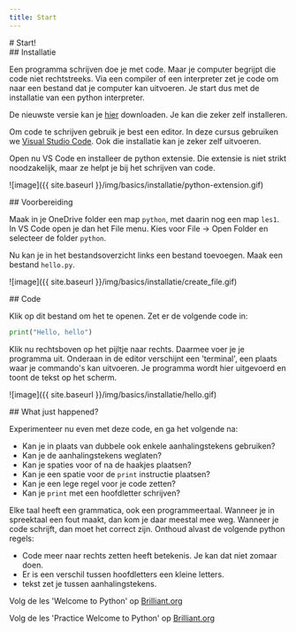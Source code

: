 ```yaml
---
title: Start
---
```


<div class="header1" id="top" markdown = "1"># Start!
</div>

<div class="header2" markdown = "1">## Installatie
</div>

Een programma schrijven doe je met code. Maar je computer begrijpt die code niet rechtstreeks. Via een compiler of een interpreter zet je code om naar een bestand dat je computer kan uitvoeren. Je start dus met de installatie van een python interpreter.

De nieuwste versie kan je [hier](https://www.python.org/downloads/) downloaden. Je kan die zeker zelf installeren.

Om code te schrijven gebruik je best een editor. In deze cursus gebruiken we [Visual Studio Code](https://code.visualstudio.com/). Ook die installatie kan je zeker zelf uitvoeren.

Open nu VS Code en installeer de python extensie. Die extensie is niet strikt noodzakelijk, maar ze helpt je bij het schrijven van code.

![image]({{ site.baseurl }}/img/basics/installatie/python-extension.gif)

<div class="header2" markdown = "1">## Voorbereiding
</div>

Maak in je OneDrive folder een map `python`, met daarin nog een map `les1`. In VS Code open je dan het File menu. Kies voor File -> Open Folder en selecteer de folder `python`.

Nu kan je in het bestandsoverzicht links een bestand toevoegen. Maak een bestand `hello.py`.

![image]({{ site.baseurl }}/img/basics/installatie/create_file.gif)


<div class="header2" markdown = "1">## Code
</div>

Klik op dit bestand om het te openen. Zet er de volgende code in:

```python
print("Hello, hello")
```

Klik nu rechtsboven op het pijltje naar rechts. Daarmee voer je je programma uit. Onderaan in de editor verschijnt een 'terminal', een plaats waar je commando's kan uitvoeren. Je programma wordt hier uitgevoerd en toont de tekst op het scherm.

![image]({{ site.baseurl }}/img/basics/installatie/hello.gif)

<div class="header2" markdown = "1">## What just happened?
</div>

Experimenteer nu even met deze code, en ga het volgende na:

- Kan je in plaats van dubbele ook enkele aanhalingstekens gebruiken?
- Kan je de aanhalingstekens weglaten?
- Kan je spaties voor of na de haakjes plaatsen?
- Kan je een spatie voor de `print` instructie plaatsen?
- Kan je een lege regel voor je code zetten?
- Kan je `print` met een hoofdletter schrijven?

Elke taal heeft een grammatica, ook een programmeertaal. Wanneer je in spreektaal een fout maakt, dan kom je daar meestal mee weg. Wanneer je code schrijft, dan moet het correct zijn. Onthoud alvast de volgende python regels:

* Code meer naar rechts zetten heeft betekenis. Je kan dat niet zomaar doen.
* Er is een verschil tussen hoofdletters een kleine letters.
* tekst zet je tussen aanhalingstekens.

<div class="note oefening"><p>Volg de les 'Welcome to Python' op <a href="https://brilliant.org/courses/programming-python/introduction-105/welcome-to-python/?from_llp=computer-science" target="_blank">Brilliant.org</a></p>
<p>Volg de les 'Practice Welcome to Python' op <a href="https://brilliant.org/courses/programming-python/introduction-105/practice/pypractice11-v0-set_one/?from_llp=computer-science" target="_blank">Brilliant.org</a></p>
</div>